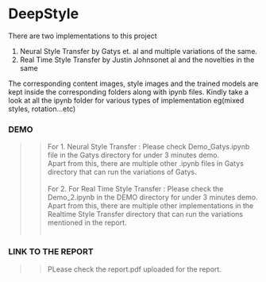 # DeepStyle

There are two implementations to this project
1. Neural Style Transfer by Gatys et. al and multiple variations of the same.
2. Real Time Style Transfer by Justin Johnsonet al and the novelties in the same

The corresponding content images, style images and the trained models are kept inside the corresponding folders along with ipynb files. Kindly take a look at all the ipynb folder for various types of implementation eg(mixed styles, rotation...etc)

### DEMO 
>> For 1. Neural Style Transfer : Please check Demo_Gatys.ipynb file in the Gatys directory for under 3 minutes demo. <br> Apart from this, there are multiple other .ipynb files in Gatys directory that can run the variations of Gatys. <br> <br>
>> For 2. For Real Time Style Transfer : Please check the Demo_2.ipynb in the DEMO directory for under 3 minutes demo. <br>
Apart from this, there are multiple other implementations in the Realtime Style Transfer directory that can run the variations mentioned in the report. <br> <br>

### LINK TO THE REPORT
>> PLease check the report.pdf uploaded for the report.
